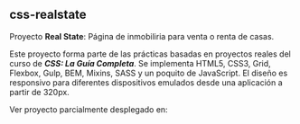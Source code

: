 ## css-realstate

Proyecto **Real State**: Página de inmobiliria para venta o renta de casas.

Este proyecto forma parte de las prácticas basadas en proyectos reales del curso de **_CSS: La Guía Completa_**. Se implementa HTML5, CSS3, Grid, Flexbox, Gulp, BEM, Mixins, SASS y un poquito de JavaScript. El diseño es responsivo para diferentes dispositivos emulados desde una aplicación a partir de 320px.

Ver proyecto parcialmente desplegado en: 